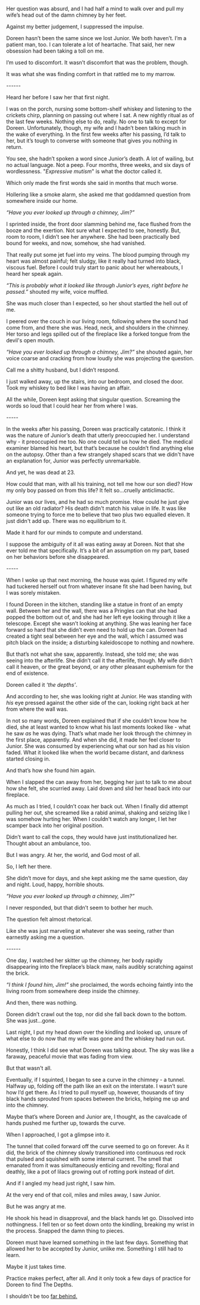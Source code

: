 Her question was absurd, and I had half a mind to walk over and pull my wife’s head out of the damn chimney by her feet.

Against my better judgement, I suppressed the impulse.

Doreen hasn’t been the same since we lost Junior. We both haven’t. I’m a patient man, too. I can tolerate a lot of heartache. That said, her new obsession had been taking a toll on me.

I’m used to discomfort. It wasn’t discomfort that was the problem, though.

It was what she was finding comfort in that rattled me to my marrow.

\------

Heard her before I saw her that first night.

I was on the porch, nursing some bottom-shelf whiskey and listening to the crickets chirp, planning on passing out where I sat. A new nightly ritual as of the last few weeks. Nothing else to do, really. No one to talk to except for Doreen. Unfortunately, though, my wife and I hadn’t been talking much in the wake of everything. In the first few weeks after his passing, I’d talk to her, but it’s tough to converse with someone that gives you nothing in return.

You see, she hadn’t spoken a word since Junior’s death. A lot of wailing, but no actual language. Not a peep. Four months, three weeks, and six days of wordlessness. "*Expressive mutism*" is what the doctor called it.

Which only made the first words she said in months that much worse.

Hollering like a smoke alarm, she asked me that goddamned question from somewhere inside our home.

*“Have you ever looked up through a chimney, Jim?”*

I sprinted inside, the front door slamming behind me, face flushed from the booze and the exertion. Not sure what I expected to see, honestly. But, room to room, I didn’t see her anywhere. She had been practically bed bound for weeks, and now, somehow, she had vanished.

That really put some jet fuel into my veins. The blood pumping through my heart was almost painful; felt sludgy, like it really had turned into black, viscous fuel. Before I could truly start to panic about her whereabouts, I heard her speak again.

*“This is probably what it looked like through Junior’s eyes, right before he passed.”* shouted my wife, voice muffled.

She was much closer than I expected, so her shout startled the hell out of me.

I peered over the couch in our living room, following where the sound had come from, and there she was. Head, neck, and shoulders in the chimney. Her torso and legs spilled out of the fireplace like a forked tongue from the devil's open mouth.

*“Have you ever looked up through a chimney, Jim?”* she shouted again, her voice coarse and cracking from how loudly she was projecting the question.

Call me a shitty husband, but I didn’t respond.

I just walked away, up the stairs, into our bedroom, and closed the door. Took my whiskey to bed like I was having an affair.

All the while, Doreen kept asking that singular question. Screaming the words so loud that I could hear her from where I was.

\-----

In the weeks after his passing, Doreen was practically catatonic. I think it was the nature of Junior’s death that utterly preoccupied her. I understand why - it preoccupied me too. No one could tell us how he died. The medical examiner blamed his heart, but that’s because he couldn’t find anything else on the autopsy. Other than a few strangely shaped scars that we didn't have an explanation for, Junior was perfectly unremarkable.

And yet, he was dead at 23.

How could that man, with all his training, not tell me how our son died? How my only boy passed on from this life? It felt so…cruelly anticlimactic.

Junior was our lives, and he had so much promise. How could he just give out like an old radiator? His death didn't match his value in life. It was like someone trying to force me to believe that two plus two equalled eleven. It just didn't add up. There was no equilibrium to it.

Made it hard for our minds to compute and understand.

I suppose the ambiguity of it all was eating away at Doreen. Not that she ever told me that specifically. It’s a bit of an assumption on my part, based on her behaviors before she disappeared.

\-----

When I woke up that next morning, the house was quiet. I figured my wife had tuckered herself out from whatever insane fit she had been having, but I was sorely mistaken.

I found Doreen in the kitchen, standing like a statue in front of an empty wall. Between her and the wall, there was a Pringles can that she had popped the bottom out of, and she had her left eye looking through it like a telescope. Except she wasn’t looking at anything. She was leaning her face forward so hard that she didn’t even need to hold up the can. Doreen had created a tight seal between her eye and the wall, which I assumed was pitch black on the inside; a disturbing kaleidoscope to nothing and nowhere.

But that’s not what she saw, apparently. Instead, she told me; she was seeing into the afterlife. She didn’t call it the afterlife, though. My wife didn’t call it heaven, or the great beyond, or any other pleasant euphemism for the end of existence.

Doreen called it *‘the depths’*.

And according to her, she was looking right at Junior. He was standing with *his* eye pressed against the other side of the can, looking right back at her from where the wall was.

In not so many words, Doreen explained that if she couldn’t know how he died, she at least wanted to know what his last moments looked like - what he saw *as* he was dying. That’s what made her look through the chimney in the first place, apparently. And when she did, it made her feel closer to Junior. She was consumed by experiencing what our son had as his vision faded. What it looked like when the world became distant, and darkness started closing in.

And that’s how she found him again.

When I slapped the can away from her, begging her just to talk to me about how she felt, she scurried away. Laid down and slid her head back into our fireplace.

As much as I tried, I couldn’t coax her back out. When I finally did attempt pulling her out, she screamed like a rabid animal, shaking and seizing like I was somehow hurting her. When I couldn't watch any longer, I let her scamper back into her original position.

Didn’t want to call the cops, they would have just institutionalized her. Thought about an ambulance, too.

But I was angry. At her, the world, and God most of all.

So, I left her there.

She didn’t move for days, and she kept asking me the same question, day and night. Loud, happy, horrible shouts.

*“Have you ever looked up through a chimney, Jim?”*

I never responded, but that didn’t seem to bother her much.

The question felt almost rhetorical.

Like she was just marveling at whatever she was seeing, rather than earnestly asking me a question.

\------

One day, I watched her skitter up the chimney, her body rapidly disappearing into the fireplace’s black maw, nails audibly scratching against the brick.

*“I think I found him, Jim!”* she proclaimed, the words echoing faintly into the living room from somewhere deep inside the chimney.

And then, there was nothing.

Doreen didn’t crawl out the top, nor did she fall back down to the bottom. She was just…gone.

Last night, I put my head down over the kindling and looked up, unsure of what else to do now that my wife was gone and the whiskey had run out.

Honestly, I think I did see what Doreen was talking about. The sky was like a faraway, peaceful movie that was fading from view.

But that wasn't all.

Eventually, if I squinted, I began to see a curve in the chimney - a tunnel. Halfway up, folding off the path like an exit on the interstate. I wasn’t sure how I’d get there. As I tried to pull myself up, however, thousands of tiny black hands sprouted from spaces between the bricks, helping me up and into the chimney.

Maybe that’s where Doreen and Junior are, I thought, as the cavalcade of hands pushed me further up, towards the curve.

When I approached, I got a glimpse into it.

The tunnel that coiled forward off the curve seemed to go on forever. As it did, the brick of the chimney slowly transitioned into continuous red rock that pulsed and squished with some internal current. The smell that emanated from it was simultaneously enticing and revolting; floral and deathly, like a pot of lilacs growing out of rotting pork instead of dirt.

And if I angled my head just right, I saw him.

At the very end of that coil, miles and miles away, I saw Junior.

But he was angry at me.

He shook his head in disapproval, and the black hands let go. Dissolved into nothingness. I fell ten or so feet down onto the kindling, breaking my wrist in the process. Snapped the damn thing to pieces.

Doreen must have learned something in the last few days. Something that allowed her to be accepted by Junior, unlike me. Something I still had to learn.

Maybe it just takes time.

Practice makes perfect, after all. And it only took a few days of practice for Doreen to find The Depths.

I shouldn't be too [far behind.](https://www.reddit.com/r/unalloyedsainttrina/hot/)